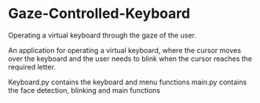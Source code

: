 # Gaze-Controlled-Keyboard
Operating a virtual keyboard through the gaze of the user.

An application for operating a virtual keyboard, where the cursor moves over the keyboard and the user needs to blink when the cursor reaches the required letter.

Keyboard.py contains the keyboard and menu functions
main.py contains the face detection, blinking and main functions

